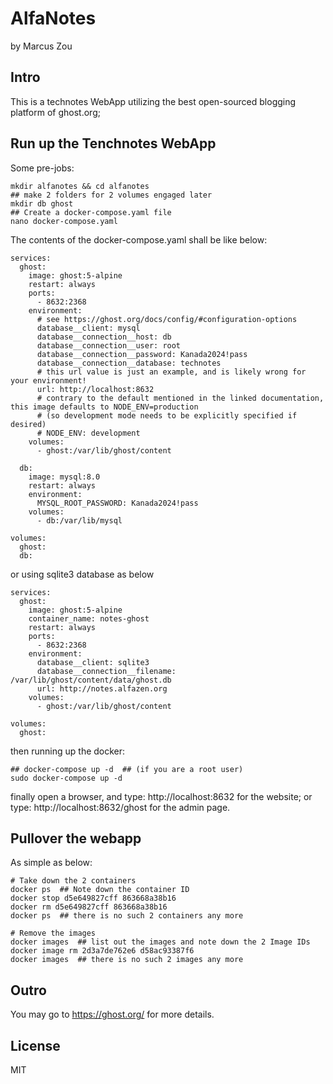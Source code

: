 # AlfaNotes
by Marcus Zou

## Intro
This is a technotes WebApp utilizing the best open-sourced blogging platform of ghost.org;

## Run up the Tenchnotes WebApp
Some pre-jobs:
```shell
mkdir alfanotes && cd alfanotes
## make 2 folders for 2 volumes engaged later
mkdir db ghost
## Create a docker-compose.yaml file
nano docker-compose.yaml
```
The contents of the docker-compose.yaml shall be like below:
```textfile
services:
  ghost:
    image: ghost:5-alpine
    restart: always
    ports:
      - 8632:2368
    environment:
      # see https://ghost.org/docs/config/#configuration-options
      database__client: mysql
      database__connection__host: db
      database__connection__user: root
      database__connection__password: Kanada2024!pass
      database__connection__database: technotes
      # this url value is just an example, and is likely wrong for your environment!
      url: http://localhost:8632
      # contrary to the default mentioned in the linked documentation, this image defaults to NODE_ENV=production
      # (so development mode needs to be explicitly specified if desired)
      # NODE_ENV: development
    volumes:
      - ghost:/var/lib/ghost/content

  db:
    image: mysql:8.0
    restart: always
    environment:
      MYSQL_ROOT_PASSWORD: Kanada2024!pass
    volumes:
      - db:/var/lib/mysql

volumes:
  ghost:
  db:
```

or using sqlite3 database as below
```textfile
services:
  ghost:
    image: ghost:5-alpine
    container_name: notes-ghost
    restart: always
    ports:
      - 8632:2368
    environment:
      database__client: sqlite3
      database__connection__filename: /var/lib/ghost/content/data/ghost.db
      url: http://notes.alfazen.org
    volumes:
      - ghost:/var/lib/ghost/content

volumes:
  ghost:
```
then running up the docker:
```shell
## docker-compose up -d  ## (if you are a root user)
sudo docker-compose up -d
```
finally open a browser,
and type: http://localhost:8632 for the website;
or type: http://localhost:8632/ghost for the admin page.

## Pullover the webapp
As simple as below:
```shell
# Take down the 2 containers
docker ps  ## Note down the container ID
docker stop d5e649827cff 863668a38b16
docker rm d5e649827cff 863668a38b16
docker ps  ## there is no such 2 containers any more

# Remove the images
docker images  ## list out the images and note down the 2 Image IDs
docker image rm 2d3a7de762e6 d58ac93387f6
docker images  ## there is no such 2 images any more
```

## Outro
You may go to https://ghost.org/ for more details.

## License
MIT
